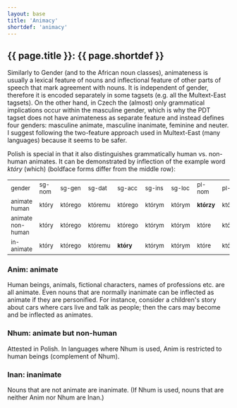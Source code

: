 ```yaml
---
layout: base
title: 'Animacy'
shortdef: 'animacy'
---
```


## {{ page.title }}: {{ page.shortdef }}

Similarly to Gender (and to the African noun classes), animateness
is usually a lexical feature of nouns and inflectional feature of
other parts of speech that mark agreement with nouns. It is
independent of gender, therefore it is encoded separately in some
tagsets (e.g. all the Multext-East tagsets). On the other hand, in
Czech the (almost) only grammatical implications occur within the
masculine gender, which is why the PDT tagset does not have
animateness as separate feature and instead defines four genders:
masculine animate, masculine inanimate, feminine and neuter. I
suggest following the two-feature approach used in Multext-East (many
languages) because it seems to be safer.

Polish is special in that it also distinguishes grammatically
human vs. non-human animates. It can be demonstrated by inflection of
the example word <I>który</I>
(which) (boldface forms differ from the middle row):

<TABLE WIDTH=643 CELLPADDING=2 CELLSPACING=0>
	<TR>
		<TD WIDTH=49>
			<FONT SIZE=2>gender </FONT>
		</TD>
		<TD WIDTH=44>
			<FONT SIZE=2>sg-nom </FONT>
		</TD>
		<TD WIDTH=45>
			<FONT SIZE=2>sg-gen </FONT>
		</TD>
		<TD WIDTH=49>
			<FONT SIZE=2>sg-dat </FONT>
		</TD>
		<TD WIDTH=45>
			<FONT SIZE=2>sg-acc </FONT>
		</TD>
		<TD WIDTH=43>
			<FONT SIZE=2>sg-ins </FONT>
		</TD>
		<TD WIDTH=43>
			<FONT SIZE=2>sg-loc </FONT>
		</TD>
		<TD WIDTH=43>
			<FONT SIZE=2>pl-nom </FONT>
		</TD>
		<TD WIDTH=45>
			<FONT SIZE=2>pl-gen </FONT>
		</TD>
		<TD WIDTH=43>
			<FONT SIZE=2>pl-dat </FONT>
		</TD>
		<TD WIDTH=49>
			<FONT SIZE=2>pl-acc </FONT>
		</TD>
		<TD WIDTH=47>
			<FONT SIZE=2>pl-ins </FONT>
		</TD>
		<TD WIDTH=45>
			<FONT SIZE=2>pl-loc </FONT>
		</TD>
	</TR>
	<TR>
		<TD WIDTH=49>
			<FONT SIZE=2>animate human </FONT>
		</TD>
		<TD WIDTH=44>
			<FONT SIZE=2>który </FONT>
		</TD>
		<TD WIDTH=45>
			<FONT SIZE=2>którego </FONT>
		</TD>
		<TD WIDTH=49>
			<FONT SIZE=2>któremu </FONT>
		</TD>
		<TD WIDTH=45>
			<FONT SIZE=2>którego </FONT>
		</TD>
		<TD WIDTH=43>
			<FONT SIZE=2>którym </FONT>
		</TD>
		<TD WIDTH=43>
			<FONT SIZE=2>którym </FONT>
		</TD>
		<TD WIDTH=43>
			<STRONG><FONT SIZE=2>którzy</FONT></STRONG><FONT SIZE=2> </FONT>
		</TD>
		<TD WIDTH=45>
			<FONT SIZE=2>których </FONT>
		</TD>
		<TD WIDTH=43>
			<FONT SIZE=2>którym </FONT>
		</TD>
		<TD WIDTH=49>
			<STRONG><FONT SIZE=2>których</FONT></STRONG><FONT SIZE=2> </FONT>
		</TD>
		<TD WIDTH=47>
			<FONT SIZE=2>którymi </FONT>
		</TD>
		<TD WIDTH=45>
			<FONT SIZE=2>których </FONT>
		</TD>
	</TR>
	<TR>
		<TD WIDTH=49>
			<FONT SIZE=2>animate non-human </FONT>
		</TD>
		<TD WIDTH=44>
			<FONT SIZE=2>który </FONT>
		</TD>
		<TD WIDTH=45>
			<FONT SIZE=2>którego </FONT>
		</TD>
		<TD WIDTH=49>
			<FONT SIZE=2>któremu </FONT>
		</TD>
		<TD WIDTH=45>
			<FONT SIZE=2>którego </FONT>
		</TD>
		<TD WIDTH=43>
			<FONT SIZE=2>którym </FONT>
		</TD>
		<TD WIDTH=43>
			<FONT SIZE=2>którym </FONT>
		</TD>
		<TD WIDTH=43>
			<FONT SIZE=2>które </FONT>
		</TD>
		<TD WIDTH=45>
			<FONT SIZE=2>których </FONT>
		</TD>
		<TD WIDTH=43>
			<FONT SIZE=2>którym </FONT>
		</TD>
		<TD WIDTH=49>
			<FONT SIZE=2>które </FONT>
		</TD>
		<TD WIDTH=47>
			<FONT SIZE=2>którymi </FONT>
		</TD>
		<TD WIDTH=45>
			<FONT SIZE=2>których </FONT>
		</TD>
	</TR>
	<TR>
		<TD WIDTH=49>
			<FONT SIZE=2>in-animate </FONT>
		</TD>
		<TD WIDTH=44>
			<FONT SIZE=2>który </FONT>
		</TD>
		<TD WIDTH=45>
			<FONT SIZE=2>którego </FONT>
		</TD>
		<TD WIDTH=49>
			<FONT SIZE=2>któremu </FONT>
		</TD>
		<TD WIDTH=45>
			<STRONG><FONT SIZE=2>który</FONT></STRONG><FONT SIZE=2> </FONT>
		</TD>
		<TD WIDTH=43>
			<FONT SIZE=2>którym </FONT>
		</TD>
		<TD WIDTH=43>
			<FONT SIZE=2>którym </FONT>
		</TD>
		<TD WIDTH=43>
			<FONT SIZE=2>które </FONT>
		</TD>
		<TD WIDTH=45>
			<FONT SIZE=2>których </FONT>
		</TD>
		<TD WIDTH=43>
			<FONT SIZE=2>którym </FONT>
		</TD>
		<TD WIDTH=49>
			<FONT SIZE=2>które </FONT>
		</TD>
		<TD WIDTH=47>
			<FONT SIZE=2>którymi </FONT>
		</TD>
		<TD WIDTH=45>
			<FONT SIZE=2>których</FONT>
		</TD>
	</TR>
</TABLE>

### Anim: animate

Human beings, animals, fictional characters, names of professions
etc. are all animate. Even nouns that are normally inanimate can be
inflected as animate if they are personified. For instance, consider
a children's story about cars where cars live and talk as people;
then the cars may become and be inflected as animates.

### Nhum: animate but non-human

Attested in Polish. In languages where Nhum is used, Anim is
restricted to human beings (complement of Nhum).

### Inan: inanimate

Nouns that are not
animate are inanimate. (If Nhum is used, nouns that are neither Anim
nor Nhum are Inan.)
